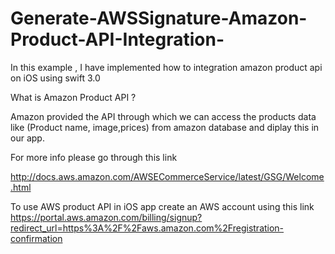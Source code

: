 # Generate-AWSSignature-Amazon-Product-API-Integration-

In this example , I have implemented how to integration amazon product api on iOS using swift 3.0

What is Amazon Product API ?

Amazon provided the API through which we can access the products data like (Product name, image,prices) from amazon database and diplay this in our app.

For more info please go through this link

http://docs.aws.amazon.com/AWSECommerceService/latest/GSG/Welcome.html

To use AWS product API in iOS app create an AWS account using this link https://portal.aws.amazon.com/billing/signup?redirect_url=https%3A%2F%2Faws.amazon.com%2Fregistration-confirmation

